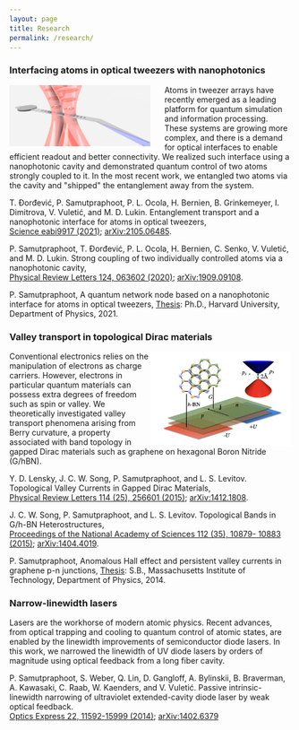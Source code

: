```yaml
---
layout: page
title: Research
permalink: /research/
---
```


 <!-- that take advantage of quantum physics, from computers to sensors.  -->

<!-- Given the recent technological advances that make it possible to put quantum systems of tens to hundreds of qubits under control, the demand to connect and interface quantum systems is imminent.  -->

### Interfacing atoms in optical tweezers with nanophotonics

[<img src="/images/fromfiber3.png" style="float: left; width: 50%; margin-right: 5%; margin-bottom: 0.5em;">](/images/fromfiber3.png)

Atoms in tweezer arrays have recently emerged as a leading platform for quantum simulation and information processing. 
These systems are growing more complex, and there is a demand for optical interfaces to enable efficient readout and better connectivity. 
We realized such interface using a nanophotonic cavity and demonstrated quantum control of two atoms strongly coupled to it. 
In the most recent work, we entangled two atoms via the cavity and "shipped" the entanglement away from the system. 


T. Ðorđević, P. Samutpraphoot, P. L. Ocola, H. Bernien, B. Grinkemeyer, I. Dimitrova, V. Vuletić, and M. D. Lukin. Entanglement transport and a nanophotonic interface for atoms in optical tweezers, \
[Science eabi9917 (2021)](https://science.sciencemag.org/content/early/2021/08/11/science.abi9917.abstract); [arXiv:2105.06485](https://arxiv.org/abs/2105.06485).

P. Samutpraphoot, T. Ðorđević, P. L. Ocola, H. Bernien, C. Senko, V. Vuletić, and M. D. Lukin. Strong coupling of two individually controlled atoms via a nanophotonic cavity, \
[Physical Review Letters 124, 063602 (2020)](https://journals.aps.org/prl/abstract/10.1103/PhysRevLett.124.063602);  [arXiv:1909.09108](https://arxiv.org/abs/1909.09108).

P. Samutpraphoot, A quantum network node based on a nanophotonic interface for atoms in optical tweezers, [Thesis](../dissertation.pdf): Ph.D., Harvard University, Department of Physics, 2021.

### Valley transport in topological Dirac materials 

[<img src="/images/figintro.001.png" style="float: right; width: 50%;">](/images/figintro.001.png)

Conventional electronics relies on the manipulation of electrons as charge carriers. However, electrons in particular quantum materials can possess extra degrees of freedom such as spin or valley. We theoretically investigated valley transport phenomena arising from Berry curvature, a property associated with band topology in gapped Dirac materials such as graphene on hexagonal Boron Nitride (G/hBN).


Y. D. Lensky, J. C. W. Song, P. Samutpraphoot, and L. S. Levitov. Topological Valley Currents in Gapped Dirac Materials, \
[Physical Review Letters 114 (25), 256601 (2015)](https://journals.aps.org/prl/abstract/10.1103/PhysRevLett.114.256601);  [arXiv:1412.1808](https://arxiv.org/abs/1412.1808).
 
J. C. W. Song, P. Samutpraphoot, and L. S. Levitov. Topological Bands in G/h-BN Heterostructures, \
[Proceedings of the National Academy of Sciences 112 (35), 10879- 10883 (2015)](https://www.pnas.org/content/112/35/10879.short);  [arXiv:1404.4019](https://arxiv.org/abs/1404.4019).

P. Samutpraphoot, Anomalous Hall effect and persistent valley currents in graphene p-n junctions, [Thesis](https://dspace.mit.edu/handle/1721.1/92691): S.B., Massachusetts Institute of Technology, Department of Physics, 2014.

### Narrow-linewidth lasers

Lasers are the workhorse of modern atomic physics. Recent advances, from optical trapping and cooling to quantum control of atomic states, are enabled by the linewidth improvements of semiconductor diode lasers. In this work, we narrowed the linewidth of UV diode lasers by orders of magnitude using optical feedback from a long fiber cavity.

P. Samutpraphoot, S. Weber, Q. Lin, D. Gangloff, A. Bylinskii, B. Braverman, A. Kawasaki, C. Raab, W. Kaenders, and V. Vuletić. Passive intrinsic-linewidth narrowing of ultraviolet extended-cavity diode laser by weak optical feedback. \
[Optics Express 22, 11592-15999 (2014)](https://www.osapublishing.org/oe/fulltext.cfm?uri=oe-22-10-11592&id=284444#articleBody);    [arXiv:1402.6379](https://arxiv.org/abs/1402.6379)

